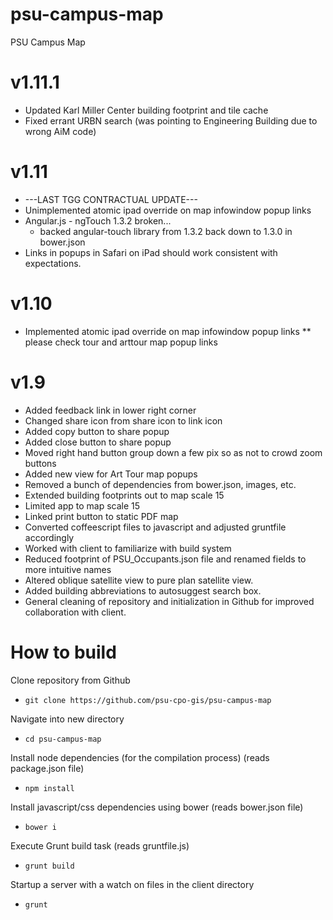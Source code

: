 # psu-campus-map
PSU Campus Map

v1.11.1
=======

* Updated Karl Miller Center building footprint and tile cache
* Fixed errant URBN search (was pointing to Engineering Building due to wrong AiM code)

v1.11
=====

* ---LAST TGG CONTRACTUAL UPDATE--- 
* Unimplemented atomic ipad override on map infowindow popup links
* Angular.js - ngTouch 1.3.2 broken...
    * backed angular-touch library from 1.3.2 back down to 1.3.0 in bower.json
* Links in popups in Safari on iPad should work consistent with expectations.

v1.10
=====

* Implemented atomic ipad override on map infowindow popup links
** please check tour and arttour map popup links

v1.9
====

* Added feedback link in lower right corner
* Changed share icon from share icon to link icon
* Added copy button to share popup
* Added close button to share popup
* Moved right hand button group down a few pix so as not to crowd zoom buttons
* Added new view for Art Tour map popups
* Removed a bunch of dependencies from bower.json, images, etc.
* Extended building footprints out to map scale 15
* Limited app to map scale 15
* Linked print button to static PDF map
* Converted coffeescript files to javascript and adjusted gruntfile accordingly
* Worked with client to familiarize with build system
* Reduced footprint of PSU_Occupants.json file and renamed fields to more intuitive names
* Altered oblique satellite view to pure plan satellite view.
* Added building abbreviations to autosuggest search box.
* General cleaning of repository and initialization in Github for improved collaboration with client.

# How to build

Clone repository from Github
* `git clone https://github.com/psu-cpo-gis/psu-campus-map`

Navigate into new directory
* `cd psu-campus-map`

Install node dependencies (for the compilation process) (reads package.json file)
* `npm install`

Install javascript/css dependencies using bower (reads bower.json file)
* `bower i`

Execute Grunt build task (reads gruntfile.js)
* `grunt build`

Startup a server with a watch on files in the client directory
* `grunt`

